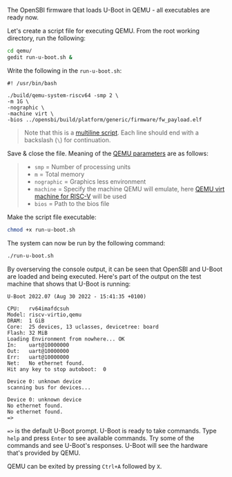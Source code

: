 The OpenSBI firmware that loads U-Boot in QEMU - all executables are ready now.

Let's create a script file for executing QEMU. From the root working directory, run the following:
``` bash
cd qemu/
gedit run-u-boot.sh &
```

Write the following in the `run-u-boot.sh`:
```
#! /usr/bin/bash

./build/qemu-system-riscv64 -smp 2 \
-m 1G \
-nographic \
-machine virt \
-bios ../opensbi/build/platform/generic/firmware/fw_payload.elf
```
> Note that this is a [multiline script](https://superuser.com/a/1634621). Each line should end with a backslash (`\`) for continuation.

Save & close the file. Meaning of the [QEMU parameters](https://www.qemu.org/docs/master/system/invocation.html) are as follows:

> - `smp` = Number of processing units
> - `m` = Total memory
> - `nographic` = Graphics less environment
> - `machine` = Specify the machine QEMU will emulate, here [QEMU virt machine for RISC-V](https://www.qemu.org/docs/master/system/riscv/virt.html) will be used
> - `bios` = Path to the bios file

Make the script file executable:
``` bash
chmod +x run-u-boot.sh
```

The system can now be run by the following command:
``` bash
./run-u-boot.sh
```

By overserving the console output, it can be seen that OpenSBI and U-Boot are loaded and being executed. Here's part of the output on the test machine that shows that U-Boot is running:
```
U-Boot 2022.07 (Aug 30 2022 - 15:41:35 +0100)

CPU:   rv64imafdcsuh
Model: riscv-virtio,qemu
DRAM:  1 GiB
Core:  25 devices, 13 uclasses, devicetree: board
Flash: 32 MiB
Loading Environment from nowhere... OK
In:    uart@10000000
Out:   uart@10000000
Err:   uart@10000000
Net:   No ethernet found.
Hit any key to stop autoboot:  0 

Device 0: unknown device
scanning bus for devices...

Device 0: unknown device
No ethernet found.
No ethernet found.
=> 
```

`=>` is the default U-Boot prompt. U-Boot is ready to take commands. Type `help` and press `Enter` to see available commands. Try some of the commands and see U-Boot's responses. U-Boot will see the hardware that's provided by QEMU.

QEMU can be exited by pressing `Ctrl+A` followed by `X`.
